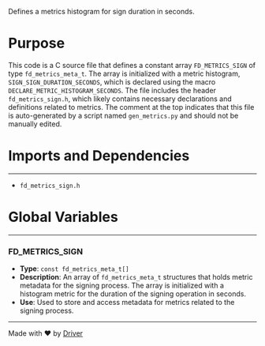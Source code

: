 <!--------------------------------------------------------------------------------->
<!-- IMPORTANT: This file is auto-generated by Driver (https://driver.ai). -------->
<!-- Manual edits may be overwritten on future commits. --------------------------->
<!--------------------------------------------------------------------------------->

Defines a metrics histogram for sign duration in seconds.

# Purpose
This code is a C source file that defines a constant array `FD_METRICS_SIGN` of type `fd_metrics_meta_t`. The array is initialized with a metric histogram, `SIGN_SIGN_DURATION_SECONDS`, which is declared using the macro `DECLARE_METRIC_HISTOGRAM_SECONDS`. The file includes the header `fd_metrics_sign.h`, which likely contains necessary declarations and definitions related to metrics. The comment at the top indicates that this file is auto-generated by a script named `gen_metrics.py` and should not be manually edited.
# Imports and Dependencies

---
- `fd_metrics_sign.h`


# Global Variables

---
### FD\_METRICS\_SIGN
- **Type**: ``const fd_metrics_meta_t[]``
- **Description**: An array of `fd_metrics_meta_t` structures that holds metric metadata for the signing process. The array is initialized with a histogram metric for the duration of the signing operation in seconds.
- **Use**: Used to store and access metadata for metrics related to the signing process.



---
Made with ❤️ by [Driver](https://www.driver.ai/)